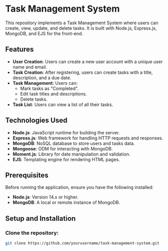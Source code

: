 # Task Management System

This repository implements a Task Management System where users can create, view, update, and delete tasks. It is built with Node.js, Express.js, MongoDB, and EJS for the front-end.

## Features
- **User Creation**: Users can create a new user account with a unique user name and email.
- **Task Creation**: After registering, users can create tasks with a title, description, and a due date.
- **Task Management**: Users can:
  - Mark tasks as "Completed".
  - Edit task titles and descriptions.
  - Delete tasks.
- **Task List**: Users can view a list of all their tasks.

## Technologies Used
- **Node.js**: JavaScript runtime for building the server.
- **Express.js**: Web framework for handling HTTP requests and responses.
- **MongoDB**: NoSQL database to store users and tasks data.
- **Mongoose**: ODM for interacting with MongoDB.
- **Moment.js**: Library for date manipulation and validation.
- **EJS**: Templating engine for rendering HTML pages.

## Prerequisites
Before running the application, ensure you have the following installed:

- **Node.js**: Version 14.x or higher.
- **MongoDB**: A local or remote instance of MongoDB.

## Setup and Installation

### Clone the repository:
```bash
git clone https://github.com/yourusername/task-management-system.git

